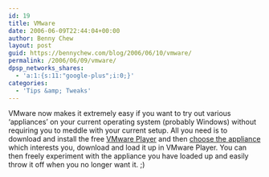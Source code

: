 ```yaml
---
id: 19
title: VMware
date: 2006-06-09T22:44:04+00:00
author: Benny Chew
layout: post
guid: https://bennychew.com/blog/2006/06/10/vmware/
permalink: /2006/06/09/vmware/
dpsp_networks_shares:
  - 'a:1:{s:11:"google-plus";i:0;}'
categories:
  - 'Tips &amp; Tweaks'
---
```

VMware now makes it extremely easy if you want to try out various &#8216;appliances&#8217; on your current operating system (probably Windows) without requiring you to meddle with your current setup. All you need is to download and install the free <a target="_blank" href="http://www.vmware.com/download/player/">VMware Player</a> and then <a target="_blank" href="http://www.vmware.com/vmtn/appliances/directory/">choose the appliance</a> which interests you, download and load it up in VMware Player. You can then freely experiment with the appliance you have loaded up and easily throw it off when you no longer want it. ;)